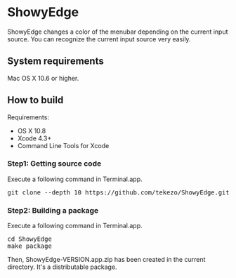 ShowyEdge
=========

ShowyEdge changes a color of the menubar depending on the current input source.
You can recognize the current input source very easily.

System requirements
-------------------
Mac OS X 10.6 or higher.


How to build
------------

Requirements:

* OS X 10.8
* Xcode 4.3+
* Command Line Tools for Xcode

### Step1: Getting source code

Execute a following command in Terminal.app.

<pre>
git clone --depth 10 https://github.com/tekezo/ShowyEdge.git
</pre>

### Step2: Building a package

Execute a following command in Terminal.app.

<pre>
cd ShowyEdge
make package
</pre>

Then, ShowyEdge-VERSION.app.zip has been created in the current directory.
It's a distributable package.
